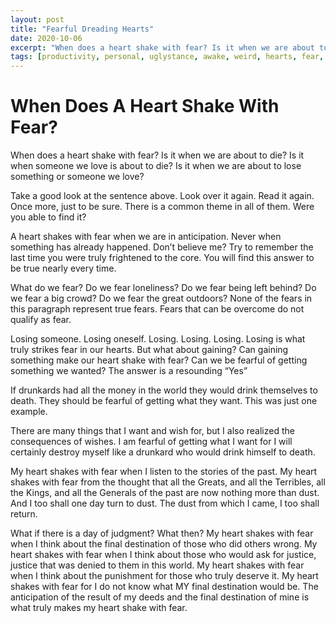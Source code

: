 ```yaml
---
layout: post
title: "Fearful Dreading Hearts"
date: 2020-10-06
excerpt: "When does a heart shake with fear? Is it when we are about to die? Is it when some we love is about to die? Is it when we about to lose something or someone we love?"
tags: [productivity, personal, uglystance, awake, weird, hearts, fear, heart, dread]
---
```


# When Does A Heart Shake With Fear?

When does a heart shake with fear? Is it when we are about to die? Is it when someone we love is about to die? Is it when we are about to lose something or someone we love?

Take a good look at the sentence above. Look over it again. Read it again. Once more, just to be sure. There is a common theme in all of them. Were you able to find it?

A heart shakes with fear when we are in anticipation. Never when something has already happened. Don’t believe me? Try to remember the last time you were truly frightened to the core. You will find this answer to be true nearly every time.

What do we fear? Do we fear loneliness? Do we fear being left behind? Do we fear a big crowd? Do we fear the great outdoors? None of the fears in this paragraph represent true fears. Fears that can be overcome do not qualify as fear.

Losing someone. Losing oneself. Losing. Losing. Losing. Losing is what truly strikes fear in our hearts. But what about gaining? Can gaining something make our heart shake with fear? Can we be fearful of getting something we wanted? The answer is a resounding “Yes”

If drunkards had all the money in the world they would drink themselves to death. They should be fearful of getting what they want. This was just one example.

There are many things that I want and wish for, but I also realized the consequences of wishes. I am fearful of getting what I want for I will certainly destroy myself like a drunkard who would drink himself to death.

My heart shakes with fear when I listen to the stories of the past. My heart shakes with fear from the thought that all the Greats, and all the Terribles, all the Kings, and all the Generals of the past are now nothing more than dust. And I too shall one day turn to dust. The dust from which I came, I too shall return.

What if there is a day of judgment? What then? My heart shakes with fear when I think about the final destination of those who did others wrong. My heart shakes with fear when I think about those who would ask for justice, justice that was denied to them in this world. My heart shakes with fear when I think about the punishment for those who truly deserve it. My heart shakes with fear for I do not know what MY final destination would be. The anticipation of the result of my deeds and the final destination of mine is what truly makes my heart shake with fear.
